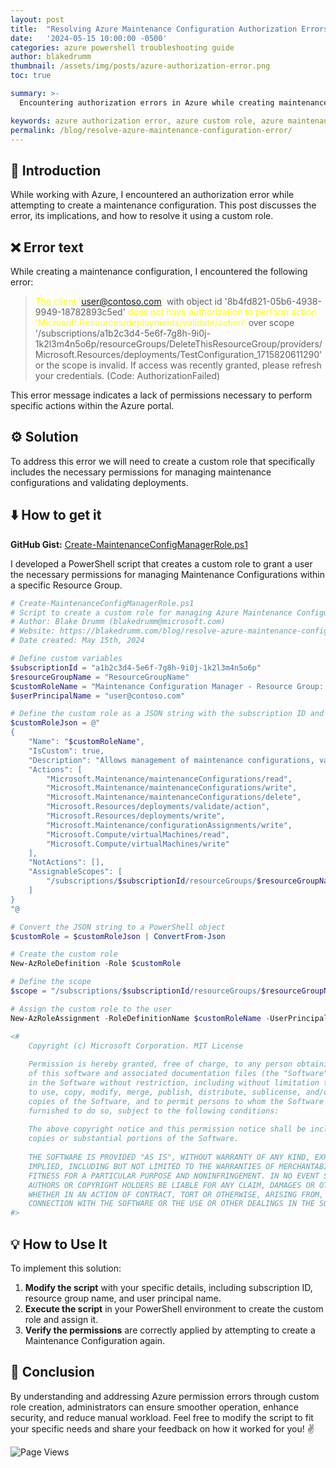 ```yaml
---
layout: post
title:  "Resolving Azure Maintenance Configuration Authorization Errors - Azure Update Manager"
date:   '2024-05-15 10:00:00 -0500'
categories: azure powershell troubleshooting guide
author: blakedrumm
thumbnail: /assets/img/posts/azure-authorization-error.png
toc: true

summary: >-
  Encountering authorization errors in Azure while creating maintenance configurations can hinder efficient resource management. This blog post explores the issue, its implications, and provides a PowerShell script to create a custom role to resolve the problem.

keywords: azure authorization error, azure custom role, azure maintenance configuration, resolve azure error, azure automation
permalink: /blog/resolve-azure-maintenance-configuration-error/
---
```


## :book: Introduction

While working with Azure, I encountered an authorization error while attempting to create a maintenance configuration. This post discusses the error, its implications, and how to resolve it using a custom role.

## :x: Error text

While creating a maintenance configuration, I encountered the following error:
><span style="color:yellow">The client 'user@contoso.com'</span> with object id '8b4fd821-05b6-4938-9949-18782893c5ed' <span style="color:yellow">does not have authorization to perform action 'Microsoft.Resources/deployments/validate/action'</span> over scope '/subscriptions/a1b2c3d4-5e6f-7g8h-9i0j-1k2l3m4n5o6p/resourceGroups/DeleteThisResourceGroup/providers/Microsoft.Resources/deployments/TestConfiguration_1715820611290' or the scope is invalid. If access was recently granted, please refresh your credentials. (Code: AuthorizationFailed)

This error message indicates a lack of permissions necessary to perform specific actions within the Azure portal.

## :gear: Solution

To address this error we will need to create a custom role that specifically includes the necessary permissions for managing maintenance configurations and validating deployments.

## :arrow_down: How to get it
**GitHub Gist:** [Create-MaintenanceConfigManagerRole.ps1](https://gist.github.com/blakedrumm/d94fe65970bbf5d4c56d471e5f4024a2)

I developed a PowerShell script that creates a custom role to grant a user the necessary permissions for managing Maintenance Configurations within a specific Resource Group.

```powershell
# Create-MaintenanceConfigManagerRole.ps1
# Script to create a custom role for managing Azure Maintenance Configurations
# Author: Blake Drumm (blakedrumm@microsoft.com)
# Website: https://blakedrumm.com/blog/resolve-azure-maintenance-configuration-error/
# Date created: May 15th, 2024

# Define custom variables
$subscriptionId = "a1b2c3d4-5e6f-7g8h-9i0j-1k2l3m4n5o6p"
$resourceGroupName = "ResourceGroupName"
$customRoleName = "Maintenance Configuration Manager - Resource Group: $resourceGroupName"
$userPrincipalName = "user@contoso.com"

# Define the custom role as a JSON string with the subscription ID and resource group name directly replaced
$customRoleJson = @"
{
    "Name": "$customRoleName",
    "IsCustom": true,
    "Description": "Allows management of maintenance configurations, validate and write deployments, read and write virtual machines, and write configuration assignments.",
    "Actions": [
        "Microsoft.Maintenance/maintenanceConfigurations/read",
        "Microsoft.Maintenance/maintenanceConfigurations/write",
        "Microsoft.Maintenance/maintenanceConfigurations/delete",
        "Microsoft.Resources/deployments/validate/action",
        "Microsoft.Resources/deployments/write",
        "Microsoft.Maintenance/configurationAssignments/write",
        "Microsoft.Compute/virtualMachines/read",
        "Microsoft.Compute/virtualMachines/write"
    ],
    "NotActions": [],
    "AssignableScopes": [
        "/subscriptions/$subscriptionId/resourceGroups/$resourceGroupName"
    ]
}
"@

# Convert the JSON string to a PowerShell object
$customRole = $customRoleJson | ConvertFrom-Json

# Create the custom role
New-AzRoleDefinition -Role $customRole

# Define the scope
$scope = "/subscriptions/$subscriptionId/resourceGroups/$resourceGroupName"

# Assign the custom role to the user
New-AzRoleAssignment -RoleDefinitionName $customRoleName -UserPrincipalName $userPrincipalName -Scope $scope

<#
    Copyright (c) Microsoft Corporation. MIT License
    
    Permission is hereby granted, free of charge, to any person obtaining a copy
    of this software and associated documentation files (the "Software"), to deal
    in the Software without restriction, including without limitation the rights
    to use, copy, modify, merge, publish, distribute, sublicense, and/or sell
    copies of the Software, and to permit persons to whom the Software is
    furnished to do so, subject to the following conditions:
    
    The above copyright notice and this permission notice shall be included in all
    copies or substantial portions of the Software.
    
    THE SOFTWARE IS PROVIDED "AS IS", WITHOUT WARRANTY OF ANY KIND, EXPRESS OR
    IMPLIED, INCLUDING BUT NOT LIMITED TO THE WARRANTIES OF MERCHANTABILITY,
    FITNESS FOR A PARTICULAR PURPOSE AND NONINFRINGEMENT. IN NO EVENT SHALL THE
    AUTHORS OR COPYRIGHT HOLDERS BE LIABLE FOR ANY CLAIM, DAMAGES OR OTHER LIABILITY,
    WHETHER IN AN ACTION OF CONTRACT, TORT OR OTHERWISE, ARISING FROM, OUT OF OR IN
    CONNECTION WITH THE SOFTWARE OR THE USE OR OTHER DEALINGS IN THE SOFTWARE.
#>
```

## :bulb: How to Use It
To implement this solution:

1. **Modify the script** with your specific details, including subscription ID, resource group name, and user principal name.
2. **Execute the script** in your PowerShell environment to create the custom role and assign it.
3. **Verify the permissions** are correctly applied by attempting to create a Maintenance Configuration again.

## :speech_balloon: Conclusion
By understanding and addressing Azure permission errors through custom role creation, administrators can ensure smoother operation, enhance security, and reduce manual workload. Feel free to modify the script to fit your specific needs and share your feedback on how it worked for you! :v:

![Page Views](https://counter.blakedrumm.com/count/tag.svg?url=blakedrumm.com/blog/resolve-azure-maintenance-configuration-error/)